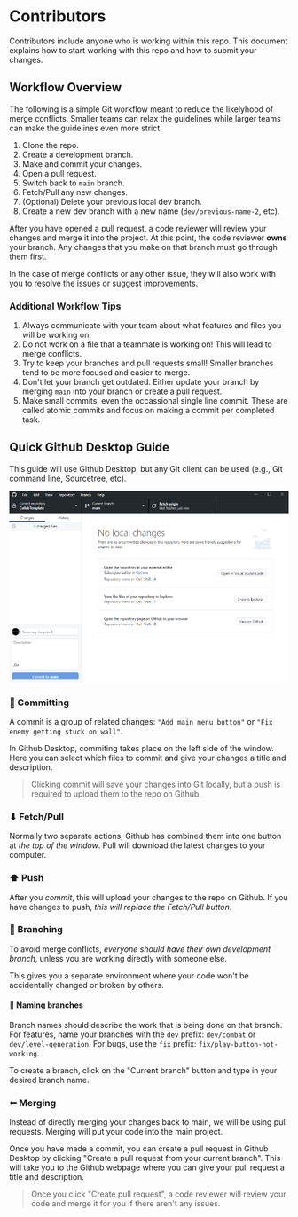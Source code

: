 # Contributors

Contributors include anyone who is working within this repo. This
document explains how to start working with this repo and how to
submit your changes.

## Workflow Overview

The following is a simple Git workflow meant to reduce the likelyhood
of merge conflicts. Smaller teams can relax the guidelines while
larger teams can make the guidelines even more strict.

1. Clone the repo.
2. Create a development branch.
3. Make and commit your changes.
4. Open a pull request.
5. Switch back to `main` branch.
6. Fetch/Pull any new changes.
7. (Optional) Delete your previous local dev branch.
8. Create a new dev branch with a new name (`dev/previous-name-2`, etc).

After you have opened a pull request, a code reviewer will review your
changes and merge it into the project. At this point, the code
reviewer **owns** your branch. Any changes that you make on that
branch must go through them first.

In the case of merge conflicts or any other issue, they will also work
with you to resolve the issues or suggest improvements.

### Additional Workflow Tips

1. Always communicate with your team about what features and files you will be working on.
2. Do not work on a file that a teammate is working on! This will lead to merge conflicts.
3. Try to keep your branches and pull requests small! Smaller branches tend to be more focused and easier to merge.
4. Don't let your branch get outdated. Either update your branch by merging `main` into your branch or create a pull request.
5. Make small commits, even the occassional single line commit. These are called atomic commits and focus on making a commit per completed task.

## Quick Github Desktop Guide

This guide will use Github Desktop, but any Git client can be used (e.g., Git command line, Sourcetree, etc).

![Image of Github Desktop interface](/docs/collab-template/images/github-desktop.png)

### 💾 Committing
A commit is a group of related changes: `"Add main menu button"` or `"Fix enemy getting stuck on wall"`.

In Github Desktop, commiting takes place on the left side of the window.
Here you can select which files to commit and give your changes a title and description.

> Clicking commit will save your changes into Git locally, but a push is required to upload them to the repo on Github.

### ⬇ Fetch/Pull
Normally two separate actions, Github has combined them into one button at *the top of the window*. Pull will download the latest changes to your computer.

### ⬆ Push
After you *commit*, this will upload your changes to the repo on Github. If you have changes to push, *this will replace the Fetch/Pull button*.

### 🌲 Branching
To avoid merge conflicts, *everyone should have their own development
branch*, unless you are working directly with someone else.

This gives you a separate environment where your code won't be
accidentally changed or broken by others.

#### 🌿 Naming branches

Branch names should describe the work that is being done on that branch.
For features, name your branches with the `dev` prefix: `dev/combat` or `dev/level-generation`.
For bugs, use the `fix` prefix: `fix/play-button-not-working`.

To create a branch, click on the "Current branch" button and type in your desired branch name.

### ⬅ Merging
Instead of directly merging your changes back to main, we will be using pull requests. Merging will put your code into the main project.

Once you have made a commit, you can create a pull request in Github Desktop by clicking "Create a pull request from your current branch".
This will take you to the Github webpage where you can give your pull request a title and description.

> Once you click "Create pull request", a code reviewer will review your code and merge it for you if there aren't any issues.
